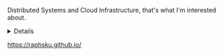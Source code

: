 Distributed Systems and Cloud Infrastructure, that's what I'm interested about. 

<details>
  <a href="https://github.com/raphsku">
    <img align="center" src=https://github-readme-stats.vercel.app/api/top-langs/?username=raphsku&layout=compact />
  </a>
</details>

https://raphsku.github.io/

<!---
RaphSku/RaphSku is a ✨ special ✨ repository because its `README.md` (this file) appears on your GitHub profile.
You can click the Preview link to take a look at your changes.
--->
